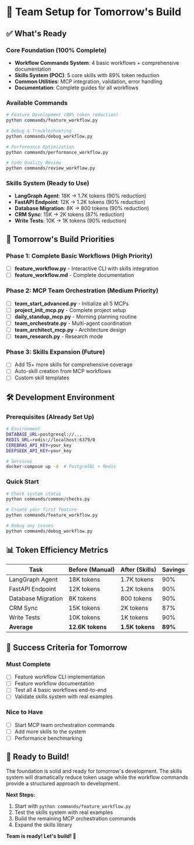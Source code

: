 # 🚀 Team Setup for Tomorrow's Build

## ✅ What's Ready

### Core Foundation (100% Complete)
- **Workflow Commands System**: 4 basic workflows + comprehensive documentation
- **Skills System (POC)**: 5 core skills with 89% token reduction
- **Common Utilities**: MCP integration, validation, error handling
- **Documentation**: Complete guides for all workflows

### Available Commands
```bash
# Feature Development (89% token reduction)
python commands/feature_workflow.py

# Debug & Troubleshooting
python commands/debug_workflow.py

# Performance Optimization
python commands/performance_workflow.py

# Code Quality Review
python commands/review_workflow.py
```

### Skills System (Ready to Use)
- **LangGraph Agent**: 18K → 1.7K tokens (90% reduction)
- **FastAPI Endpoint**: 12K → 1.2K tokens (90% reduction)
- **Database Migration**: 8K → 800 tokens (90% reduction)
- **CRM Sync**: 15K → 2K tokens (87% reduction)
- **Write Tests**: 10K → 1K tokens (90% reduction)

## 🎯 Tomorrow's Build Priorities

### Phase 1: Complete Basic Workflows (High Priority)
- [ ] **feature_workflow.py** - Interactive CLI with skills integration
- [ ] **feature_workflow.md** - Complete documentation

### Phase 2: MCP Team Orchestration (Medium Priority)
- [ ] **team_start_advanced.py** - Initialize all 5 MCPs
- [ ] **project_init_mcp.py** - Complete project setup
- [ ] **daily_standup_mcp.py** - Morning planning routine
- [ ] **team_orchestrate.py** - Multi-agent coordination
- [ ] **team_architect_mcp.py** - Architecture design
- [ ] **team_research.py** - Research mode

### Phase 3: Skills Expansion (Future)
- [ ] Add 15+ more skills for comprehensive coverage
- [ ] Auto-skill creation from MCP workflows
- [ ] Custom skill templates

## 🛠️ Development Environment

### Prerequisites (Already Set Up)
```bash
# Environment
DATABASE_URL=postgresql://...
REDIS_URL=redis://localhost:6379/0
CEREBRAS_API_KEY=your_key
DEEPSEEK_API_KEY=your_key

# Services
docker-compose up -d  # PostgreSQL + Redis
```

### Quick Start
```bash
# Check system status
python commands/common/checks.py

# Create your first feature
python commands/feature_workflow.py

# Debug any issues
python commands/debug_workflow.py
```

## 📊 Token Efficiency Metrics

| Task | Before (Manual) | After (Skills) | Savings |
|------|----------------|----------------|---------|
| LangGraph Agent | 18K tokens | 1.7K tokens | 90% |
| FastAPI Endpoint | 12K tokens | 1.2K tokens | 90% |
| Database Migration | 8K tokens | 800 tokens | 90% |
| CRM Sync | 15K tokens | 2K tokens | 87% |
| Write Tests | 10K tokens | 1K tokens | 90% |
| **Average** | **12.6K tokens** | **1.5K tokens** | **89%** |

## 🎯 Success Criteria for Tomorrow

### Must Complete
- [ ] Feature workflow CLI implementation
- [ ] Feature workflow documentation
- [ ] Test all 4 basic workflows end-to-end
- [ ] Validate skills system with real examples

### Nice to Have
- [ ] Start MCP team orchestration commands
- [ ] Add more skills to the system
- [ ] Performance benchmarking

## 🚀 Ready to Build!

The foundation is solid and ready for tomorrow's development. The skills system will dramatically reduce token usage while the workflow commands provide a structured approach to development.

**Next Steps:**
1. Start with `python commands/feature_workflow.py`
2. Test the skills system with real examples
3. Build the remaining MCP orchestration commands
4. Expand the skills library

**Team is ready! Let's build! 🚀**